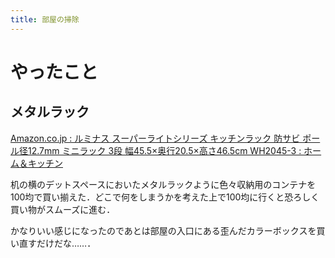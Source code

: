 ```yaml
---
title: 部屋の掃除
---
```




# やったこと

## メタルラック

<a href="https://www.amazon.co.jp/gp/product/B007NBYVHC/ref=ppx_yo_dt_b_asin_title_o00_s00?ie=UTF8&psc=1" class="embedly-card">Amazon.co.jp : ルミナス スーパーライトシリーズ キッチンラック 防サビ ポール径12.7mm ミニラック 3段 幅45.5×奥行20.5×高さ46.5cm WH2045-3 : ホーム＆キッチン</a>

机の横のデットスペースにおいたメタルラックように色々収納用のコンテナを100均で買い揃えた．どこで何をしまうかを考えた上で100均に行くと恐ろしく買い物がスムーズに進む．

かなりいい感じになったのであとは部屋の入口にある歪んだカラーボックスを買い直すだけだな……．
